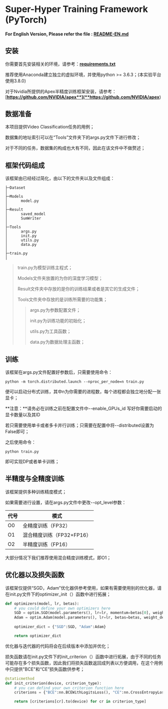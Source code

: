 # Super-Hyper Training Framework (PyTorch)



#### For English Version, Please refer the file : [**README-EN.md**](README-EN.md)



## 安装 

你需要首先安装相关的环境，请参考：[**requirements.txt**](requirements.txt)

推荐使用Anaconda建立独立的虚拟环境，并使用python >= 3.6.3；(本实验平台使用3.8.0)

对于Nvidia所提供的Apex半精度训练框架安装，请参考：[**https://github.com/NVIDIA/apex**](**https://github.com/NVIDIA/apex**)



## 数据准备

本项目提供Video Classification任务的用例；

数据集的地址索引可以在“Tools”文件夹下的args.py文件下进行修改；

对于不同的任务，数据集的构成也大有不同，因此在该文件中不做赘述；



## 框架代码组成

该框架由已经经过简化，由以下的文件夹以及文件组成：

```shell
├─Dataset
│
├─Models
│      model.py
│
├─Result
│      saved_model
│      SumWriter
│
├─Tools
│      args.py
│      init.py
│      utils.py
│      data.py
│
├─train.py
│
```

> train.py为模型训练主程式；
>
> Models文件夹放置的为你的深度学习模型；
>
> Result文件夹中存放的是你的训练结果或者是其它的生成文件；
>
> Tools文件夹中存放的是训练所需要的功能集；
>
> > args.py为参数配置文件；
> >
> > init.py为训练功能的初始化；
> >
> > utils.py为工具函数；
> >
> > data.py为数据处理主函数；



## 训练

该框架在args.py文件配置好参数后，只需要使用命令：

```shell
python -m torch.distributed.launch --nproc_per_node=n train.py
```

便可以启动分布式训练，其中n为你需要的进程数，每个进程都会独立地分配一张显卡；

**注意：**请务必在训练之前在配置文件中--enable_GPUs_id 写好你需要启动的显卡数量以及其ID

若只需要使用单卡或者多卡并行训练；只需要在配置中将--distributed设置为False即可；

之后使用命令：

```shell
python train.py
```

即可实现DP或者单卡训练；



## 半精度与全精度训练

该框架提供多种训练精度模式；

如果需要进行设置，请在args.py文件中更改--opt_level参数：

| 代号 | 模式                      |
| ---- | ------------------------- |
| O0   | 全精度训练（FP32）        |
| O1   | 混合精度训练（FP32+FP16） |
| O2   | 半精度训练（FP16）        |

大部分情况下我们推荐使用混合精度训练模式，即O1；



## 优化器以及损失函数

该框架仅提供“SGD，Adam”优化器供参考使用，如果有需要使用别的优化器，请在init.py文件下的optimizer_init（）函数中进行拓展；

```python
def optimizers(model, lr, betas):
    # you could define your own optimizers here
    SGD = optim.SGD(model.parameters(), lr=lr, momentum=betas[0], weight_decay=1e-2)
    Adam = optim.Adam(model.parameters(), lr=lr, betas=betas, weight_decay=1e-3)
	
    optimizer_dict = {"SGD":SGD, "Adam":Adam}

    return optimizer_dict
```
优化器与迭代器的代码将会在后续版本中添加并优化；



损失函数请在init.py文件下的init_criterion（）函数中进行拓展，由于不同的任务可能存在多个损失函数，因此我们将损失函数返回成列表以方便调用，在这个用例中只提供"BCE"和“CE”损失函数供参考；

```python
@staticmethod
def init_criterion(device, criterion_type):
    # you can defind your own criterion function here
    criterions = {"BCE":nn.BCEWithLogitsLoss(), "CE":nn.CrossEntropyLoss()}

    return [criterions[cr].to(device) for cr in criterion_type]
```
